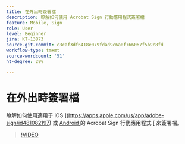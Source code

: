 ```yaml
---
title: 在外出時簽署檔
description: 瞭解如何使用 Acrobat Sign 行動應用程式簽署檔
feature: Mobile, Sign
role: User
level: Beginner
jira: KT-13873
source-git-commit: c3caf3df6418e079fdad9c6a0f766067f5b9c8fd
workflow-type: tm+mt
source-wordcount: '51'
ht-degree: 29%

---
```


# 在外出時簽署檔

瞭解如何使用適用于 iOS ](https://apps.apple.com/us/app/adobe-sign/id481082197) 或 [ Android ](https://play.google.com/store/apps/details?id=com.adobe.echosign&amp;hl=zh_TW) 的 Acrobat Sign 行動應用程式 [ 來簽署檔。

>[!VIDEO](https://video.tv.adobe.com/v/3423957?quality=12&learn=on&hidetitle=true)
